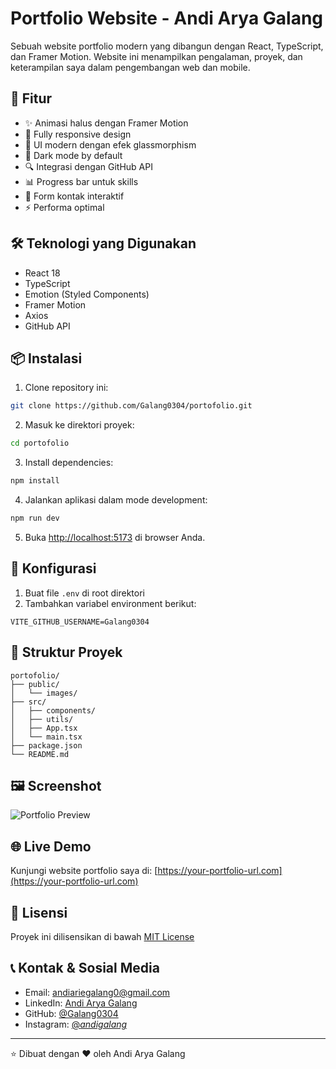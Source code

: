 # Portfolio Website - Andi Arya Galang

Sebuah website portfolio modern yang dibangun dengan React, TypeScript, dan Framer Motion. Website ini menampilkan pengalaman, proyek, dan keterampilan saya dalam pengembangan web dan mobile.

## 🚀 Fitur

- ✨ Animasi halus dengan Framer Motion
- 📱 Fully responsive design
- 🎨 UI modern dengan efek glassmorphism
- 🌙 Dark mode by default
- 🔍 Integrasi dengan GitHub API
- 📊 Progress bar untuk skills
- 📝 Form kontak interaktif
- ⚡ Performa optimal

## 🛠️ Teknologi yang Digunakan

- React 18
- TypeScript
- Emotion (Styled Components)
- Framer Motion
- Axios
- GitHub API

## 📦 Instalasi

1. Clone repository ini:
```bash
git clone https://github.com/Galang0304/portofolio.git
```

2. Masuk ke direktori proyek:
```bash
cd portofolio
```

3. Install dependencies:
```bash
npm install
```

4. Jalankan aplikasi dalam mode development:
```bash
npm run dev
```

5. Buka [http://localhost:5173](http://localhost:5173) di browser Anda.

## 🔧 Konfigurasi

1. Buat file `.env` di root direktori
2. Tambahkan variabel environment berikut:
```env
VITE_GITHUB_USERNAME=Galang0304
```

## 📁 Struktur Proyek

```
portofolio/
├── public/
│   └── images/
├── src/
│   ├── components/
│   ├── utils/
│   ├── App.tsx
│   └── main.tsx
├── package.json
└── README.md
```

## 🖼️ Screenshot

![Portfolio Preview](public/images/preview.png)

## 🌐 Live Demo

Kunjungi website portfolio saya di: [https://your-portfolio-url.com](https://your-portfolio-url.com)

## 📄 Lisensi

Proyek ini dilisensikan di bawah [MIT License](LICENSE)

## 📞 Kontak & Sosial Media

- Email: andiariegalang0@gmail.com
- LinkedIn: [Andi Arya Galang](https://www.linkedin.com/in/andi-arya-galang-482906347/)
- GitHub: [@Galang0304](https://github.com/Galang0304)
- Instagram: [@_andigalang_](https://www.instagram.com/_andigalang_/)

---

⭐ Dibuat dengan ❤️ oleh Andi Arya Galang
